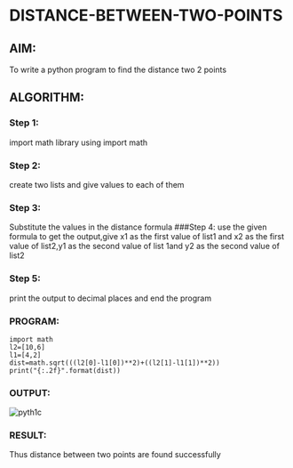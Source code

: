 # DISTANCE-BETWEEN-TWO-POINTS

## AIM:
To write a python program to find the distance two 2 points
## ALGORITHM:
### Step 1:
 import math library using import math
### Step 2: 
create two lists and give values to each of them
### Step 3: 
Substitute the values in the distance formula 
###Step 4:
use the given formula to get the output,give x1 as the first value
of list1 and x2 as the first value of list2,y1 as the second value of list
1and y2 as the second value of list2

### Step 5: 
print the output to decimal places and end the program
### PROGRAM:
```
import math
l2=[10,6]
l1=[4,2]
dist=math.sqrt(((l2[0]-l1[0])**2)+((l2[1]-l1[1])**2))
print("{:.2f}".format(dist))
```
 
### OUTPUT:
![pyth1c](https://user-images.githubusercontent.com/119478098/215006471-c2700074-034e-4021-8830-1112631b4c00.png)

### RESULT:
Thus distance between two points are found successfully
